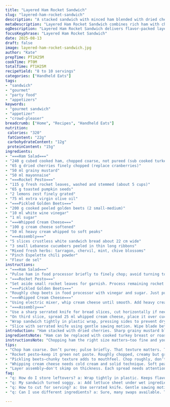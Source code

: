 ```yaml
---
title: "Layered Ham Rocket Sandwich"
slug: "layered-ham-rocket-sandwich"
description: "A stacked sandwich with minced ham blended with dried cherries, peppery rocket pesto with toasted pumpkin seeds, tart pickled golden beets, and fluffy whipped cream cheese. Five large bread slices layered with thin cucumber ribbons and fresh herbs. Refrigerate several hours so flavors meld and bread soaks just right. Serves eight to ten without nuts. Adapt ingredients for pantry or seasonal availability. Focus on texture contrasts and balanced acidity for an elevated bite."
metaDescription: "Layered Ham Rocket Sandwich combines rich ham with cherry, creamy cheese; an elevated bite for gatherings that everyone will enjoy."
ogDescription: "Layered Ham Rocket Sandwich delivers flavor-packed layers; a sophisticated sandwich that will impress at your next gathering."
focusKeyphrase: "Layered Ham Rocket Sandwich"
date: 2025-08-13
draft: false
image: layered-ham-rocket-sandwich.jpg
author: "Kate"
prepTime: PT1H25M
cookTime: PT0M
totalTime: PT1H25M
recipeYield: "8 to 10 servings"
categories: ["Handheld Eats"]
tags:
- "sandwich"
- "gourmet"
- "party food"
- "appetizers"
keywords:
- "gourmet sandwich"
- "appetizer"
- "crowd-pleaser"
breadcrumb: ["Home", "Recipes", "Handheld Eats"]
nutrition: 
 calories: "320"
 fatContent: "22g"
 carbohydrateContent: "12g"
 proteinContent: "15g"
ingredients:
- "===Ham Salad==="
- "240 g cubed cooked ham, chopped coarse, not pureed (sub cooked turkey)"
- "65 g dried cherries finely chopped (replace cranberries)"
- "50 ml grainy mustard"
- "50 ml mayonnaise"
- "===Rocket Pesto==="
- "115 g fresh rocket leaves, washed and stemmed (about 5 cups)"
- "65 g toasted pumpkin seeds"
- "2 lemons zest finely grated"
- "75 ml extra virgin olive oil"
- "===Pickled Golden Beets==="
- "200 g cooked peeled golden beets (2 small-medium)"
- "10 ml white wine vinegar"
- "1 ml sugar"
- "===Whipped Cream Cheese==="
- "100 g cream cheese softened"
- "50 ml heavy cream whipped to soft peaks"
- "===Assembly==="
- "5 slices crustless white sandwich bread about 22 cm wide"
- "3 small Lebanese cucumbers peeled in thin long ribbons"
- "Mixed fresh herbs: tarragon, chervil, mint, chive blossoms"
- "Pinch Espelette chili powder"
- "Fleur de sel"
instructions:
- "===Ham Salad==="
- "Pulse ham in food processor briefly to finely chop; avoid turning to paste. Transfer to bowl. Stir in chopped dried cherries, grainy mustard, and mayonnaise. Season lightly with salt and fresh black pepper. Cover and refrigerate. Save food processor blade and bowl clean for next step."
- "===Rocket Pesto==="
- "Set aside small rocket leaves for garnish. Process remaining rocket with toasted pumpkin seeds and lemon zest together until roughly chopped but still textural. With processor running, drizzle olive oil slowly to combine. Aim for creamy yet grainy look. Salt and pepper to taste. Spoon into clean bowl and chill."
- "===Pickled Golden Beets==="
- "Roughly chop beets in food processor with vinegar and sugar. Just pulse a few times; keep coarse pieces. Drain excess liquid if needed before assembly. Season with slight salt. Refrigerate covered."
- "===Whipped Cream Cheese==="
- "Using electric mixer, whip cream cheese until smooth. Add heavy cream a little at a time, beat until fluffy peaks form that hold shape but still pliable. Add pinch of salt. Cover and keep cool."
- "===Assembly==="
- "Use a sharp serrated knife for bread slices, cut horizontally if needed but keep slices intact. On first slice, spread 25 ml pesto. Evenly scatter half of the ham salad over pesto. On second slice, spread 25 ml pesto and flip pesto side down onto ham mix. Press lightly but don’t squish. Top that slice with 25 ml whipped cream cheese mixture. Arrange cucumber ribbons evenly, leaving some for garnish later."
- "On third slice, spread 25 ml whipped cream cheese, place it over cucumber side down. Press gently. Spread 40 ml pesto on top. Evenly pile pickled golden beets. On fourth slice, spread 40 ml pesto and flip pesto side down on beets. Light press to compact. Spread 25 ml pesto on this slice. Add remaining ham salad on top. Cover with last bread slice spread with leftover pesto. Press lightly to seal layers."
- "Wrap sandwich tightly in plastic wrap, pressing sides to prevent drying, chill minimum 4 hours or overnight. This resting step is key for melding flavors and softening bread. Before serving, unwrap, spread remaining whipped cream cheese on top. Decorate with cucumber ribbons, reserved rocket leaves, fresh herbs. Sprinkle Espelette chili and fleur de sel for contrast."
- "Slice with serrated knife using gentle sawing motion. Wipe blade between cuts to keep edges neat. Serve chilled or just slightly cool."
introduction: "Ham stacked with dried cherries. Sharp grainy mustard blending into silky mayo. Rocket unleashing peppery green bursts tangled with toasted pumpkin seeds and lemon zest. Bright golden beets, tangy and crisp. Cream cheese whipped light, airy like clouds against denser bread layers. Bread—soft, square, crust-free—holding it all. Cucumber ribbons whisper freshness and crunch. Fresh garden herbs scattered for final flourish. Chill hours—patience pays; flavors bind, bread scars the cream. Touch of Espelette heat and fleur de sel sparkle top it off. No nuts but all layered complexity. Good for a crowd, versatile, classically rustic."
ingredientsNote: "Ham can be replaced with cooked turkey breast or roast chicken—choose a mildly flavored cooked protein chopped coarse enough to provide some bite. Swap dried cherries for chopped dried apricots or even raisins if necessary. Grainy mustard adds texture and bite; Dijon works but less rustic—adjust accordingly. For pumpkin seeds, substitute toasted sunflower seeds or walnuts finely chopped (if nuts allowed). Golden beets replaced by pickled red beets or even cooked roasted carrots marinated briefly in vinegar. Whipped cream cheese needs cream 35% minimum fat; half and half or sour cream won’t whip properly. Bread—slices should be sturdy but soft, no crust for neat layering, Tramezzini style. Lebanese cucumbers, thin ribbons from peeled skin, can be replaced with regular English cucumber but remove seeds to avoid soggy bites. Herbs are flexible—any fresh tender herbs available will add aroma."
instructionsNote: "Chopping ham the right size matters—too fine and you lose texture, too coarse and sandwich feels chunky and unstable. Use pulsing motion on processor; avoid long continuous chopping. Rocket pesto—do not overblend or it turns into green paste losing body. Pour oil slowly, stopping when desired texture is reached. Pickled beets—keep pieces chunky for mouthfeel, drain excess vinegar liquid before assembling to avoid soggy bread. Whipping cream cheese with cream needs cold ingredients and proper timing; soft peaks for spreadability not stiff peaks that’ll crack bread. Assembly demands attention to spread thickness and order. Press sandwich layers just enough to stick; over-press, bread squashes. Wrapping tight and chilling sets shape and flavor; this is non-negotiable. Use serrated knife with sawing motion, clean blade after each cut for clean slices. Garnish last minute to maintain fresh appearance. If sandwich seems too moist, add thin sheet of lettuce under wet ingredients to catch moisture. Keep cold until serving to maintain structure and freshness."
tips:
- "Chop ham coarse. Don’t puree; pulse briefly. That texture matters. Too fine it gets mushy. A balance—chunk yet spreadable. Save the food processor for future steps."
- "Rocket pesto—keep it green not paste. Roughly chopped, creamy but grainy. Pour olive oil slow. Adjust till it's just right. Not too oily, not too dry."
- "Pickling beets—chunky texture adds to mouthfeel. Chop roughly, don’t liquefy. Check for excess liquid before layering. Too wet? Soggy bread—avoid that."
- "Whipping cream cheese needs cold cream and solid technique. Soft peaks are must but avoid stiff ones. That changes spreadability. Timing counts here."
- "Layer assembly—don't skimp on thickness. Each spread needs attention. Too much pressure squashes layers. Let everything meld without turning it into mush."
faq:
- "q: How do I store leftovers? a: Wrap tightly in plastic. Keeps flavors in. Refrigerate well. Or, cut in portions, wrap separately. Keeps better that way."
- "q: My sandwich turned soggy. a: Add lettuce sheet under wet ingredients. Absorbs moisture. Or alternate thicker spreads with drier layers. Adjust next time."
- "q: How to cut for serving? a: Use serrated knife. Gentle sawing motion helps with neat slices. Wipe between cuts; keeps edges clean. Look sharp when served."
- "q: Can I use different ingredients? a: Sure, many swaps available. Turkey instead of ham; different dried fruits work well. Customize flavors as needed."

---
```

